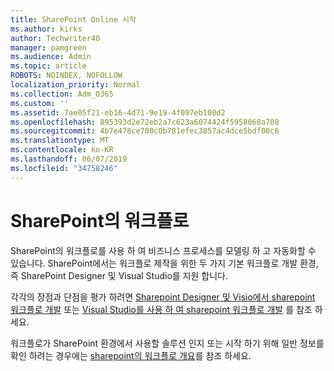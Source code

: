 ```yaml
---
title: SharePoint Online 시작
ms.author: kirks
author: Techwriter40
manager: pamgreen
ms.audience: Admin
ms.topic: article
ROBOTS: NOINDEX, NOFOLLOW
localization_priority: Normal
ms.collection: Adm_O365
ms.custom: ''
ms.assetid: 7ae05f21-eb16-4d71-9e19-4f097eb100d2
ms.openlocfilehash: 895393d2e72eb2a7c623a6074424f5958068a708
ms.sourcegitcommit: 4b7e478ce700c0b781efec3857ac4dce5bdf00c6
ms.translationtype: MT
ms.contentlocale: ko-KR
ms.lasthandoff: 06/07/2019
ms.locfileid: "34758246"
---
```

# <a name="workflows-in-sharepoint"></a>SharePoint의 워크플로

SharePoint의 워크플로를 사용 하 여 비즈니스 프로세스를 모델링 하 고 자동화할 수 있습니다. SharePoint에서는 워크플로 제작을 위한 두 가지 기본 워크플로 개발 환경, 즉 SharePoint Designer 및 Visual Studio를 지원 합니다. 

각각의 장점과 단점을 평가 하려면 [Sharepoint Designer 및 Visio에서 sharepoint 워크플로 개발](https://docs.microsoft.com/sharepoint/dev/general-development/develop-sharepoint-workflows-using-visual-studio) 또는 [Visual Studio를 사용 하 여 sharepoint 워크플로 개발](https://docs.microsoft.com/sharepoint/dev/general-development/develop-sharepoint-workflows-using-visual-studio) 를 참조 하세요. 

워크플로가 SharePoint 환경에서 사용할 솔루션 인지 또는 시작 하기 위해 일반 정보를 확인 하려는 경우에는 [sharepoint의 워크플로 개요](https://docs.microsoft.com/sharepoint/dev/general-development/get-started-with-workflows-in-sharepoint#overview-of-workflows-in-sharepoint)를 참조 하세요.